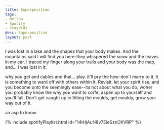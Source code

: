 ```yaml
---
title: Superposition
tags:
- Mellow
- Spotify
- Graydidi
desc: Superposition
layout: post
---
```


I was lost in a lake and the shapes that your body makes. And the mountains said I will find you here-they whispered the snow and the leaves in my ear. I traced my finger along your trails and your body was the map, and... I was lost in it.

<!-- more -->
why you get and cables and that... play. it'll pry the how-don't marry to it, it is something to ward off with others within it. Revisit, let your spirit rise, and you become unto the seemingly ease--its not about what you do, woher you probably know the why you want to corfe, aspen up to yourself and you'll fall. Don't get caught up in fitting the moulds, get mouldy, grow your way out of it.

an asp to know.

{% include spotifyPlaylist.html id="14tHjAuN8v7EieSznOXVRP" %}
